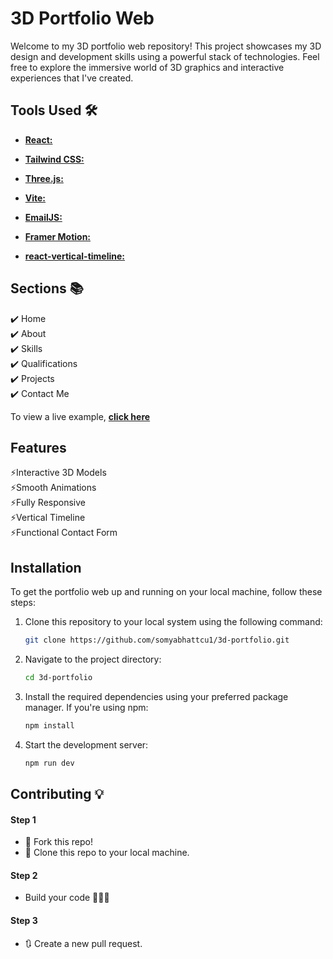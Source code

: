 # 3D Portfolio Web

Welcome to my 3D portfolio web repository! This project showcases my 3D design and development skills using a powerful stack of technologies. Feel free to explore the immersive world of 3D graphics and interactive experiences that I've created.

## Tools Used  🛠️

- [**React:**](https://legacy.reactjs.org/)
- [**Tailwind CSS:**](https://tailwindcss.com/)
- [**Three.js:**](**Three.js:** )

- [**Vite:**](https://www.npmjs.com/package/vite)

- [**EmailJS:**](https://www.emailjs.com/docs/) 

- [**Framer Motion:**](https://www.npmjs.com/package/framer-motion)

- [**react-vertical-timeline:**](https://www.npmjs.com/package/react-vertical-timeline-component)

## Sections 📚

✔️ Home\
✔️ About\
✔️ Skills \
✔️ Qualifications \
✔️ Projects\
✔️ Contact Me

To view a live example, **[click here](https://3d-portfolio-nlv5.vercel.app/)**


## Features
⚡️Interactive 3D Models\
⚡️Smooth Animations\
⚡️Fully Responsive\
⚡️Vertical Timeline\
⚡️Functional Contact Form


## Installation

To get the portfolio web up and running on your local machine, follow these steps:

1. Clone this repository to your local system using the following command:

   ```bash
   git clone https://github.com/somyabhattcu1/3d-portfolio.git
   ```
2. Navigate to the project directory:

    ```bash
    cd 3d-portfolio
    ```
3. Install the required dependencies using your preferred package manager. If you're using npm:
    ```bash
    npm install
    ```

4. Start the development server:
    ```bash
    npm run dev
    ```

## Contributing 💡

#### Step 1

- 🍴 Fork this repo!
- 👯 Clone this repo to your local machine.

#### Step 2

- Build your code 🔨🔨🔨

#### Step 3

- 🔃 Create a new pull request.

